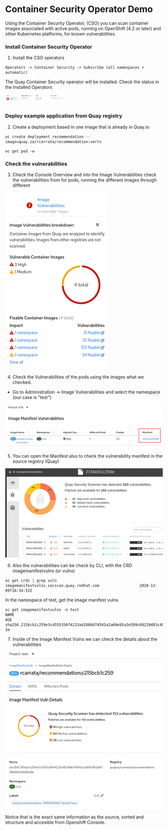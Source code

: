 # Container Security Operator Demo

Using the Container Security Operator, (CSO) you can scan container images associated with active
pods, running on OpenShift (4.2 or later) and other Kubernetes platforms, for known vulnerabilities.

### Install Container Security Operator

1. Install the CSO operators

```
Operators -> Container Security -> Subscribe (all namespaces + automatic)
```

The Quay Container Security operator will be installed. Check the status in the Installed Operators

<img src="pics/cso0.png" alt="cso0" width="200"/>

### Deploy example application from Quay registry

2. Create a deployment based in one image that is already in Quay.io

```
oc create deployment recommendation --image=quay.io/rcarrata/recommendation:vertx
```

```
oc get pod -w

```

### Check the vulnerabilities

3. Check the Console Overview and into the Image Vulnerabilities check the vulnerabilities from for
   pods, running the different images through different

[![](/pics/cso1.png "Image Vulnerabilities Panel")]({{site.url}}/pics/cso1.png)

4. Check the Vulnerabilities of the pods using the images what we checked.

* Go to Administration -> Image Vulnerabilities and select the namespace (our case is "test")

[![](/pics/cso2.png "Image Manifest Vulnerabilities")]({{site.url}}/pics/cso2.png)

5. You can open the Manifest also to check the vulnerability manifest in the source registry (Quay)

[![](/pics/cso4.png "Quay.io Manifest Vulnerability")]({{site.url}}/pics/cso4.png)

6. Also the vulnerabilities can be check by CLI, with the CRD imagemanifestvulns (or vulns)

```
oc get crds | grep vuln
imagemanifestvulns.secscan.quay.redhat.com                  2020-12-09T16:34:53Z
```

In the namespace of test, get the image manifest vulns

```
oc get imagemanifestvulns -n test
NAME                                                                      AGE
sha256.215bcb1c259e3c4555356f4233a4208dd74545a2a60e95a3e599c60239d83c4b   2m
```

7. Inside of the Image Manifest Vulns we can check the details about the vulnerabilities

[![](/pics/cso3.png "Image Manifest Vulnerabilities Details")]({{site.url}}/pics/cso3.png)

Notice that is the exact same information as the source, sorted and structure and accesible from
Openshift Console.

